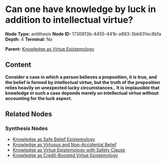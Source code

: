 # Can one have knowledge by luck in addition to intellectual virtue?

**Node Type:** antithesis
**Node ID:** 1730813b-4455-441b-a893-3bb931ec6bfa
**Depth:** 4
**Terminal:** No

**Parent:** [Knowledge as Virtue Epistemology](knowledge-as-virtue-epistemology-synthesis-bfeb453c-8970-4765-88fb-bc41af0ac49a.md)

## Content

**Consider a case in which a person believes a proposition, it is true, and the belief is formed by intellectual virtue, but the truth of the proposition relies heavily on unexpected lucky circumstances.**, **It is implausible that knowledge in such a case depends merely on intellectual virtue without accounting for the luck aspect.**

## Related Nodes

### Synthesis Nodes

- [Knowledge as Safe Belief Epistemology](knowledge-as-safe-belief-epistemology-synthesis-0ca45106-edc9-433e-b06d-e1d127ddb1e6.md)
- [Knowledge as Virtuous and Non-Accidental Belief](knowledge-as-virtuous-and-non-accidental-belief-synthesis-2c479118-715d-4bfa-8211-e19d2e00eb5e.md)
- [Knowledge as Virtue Epistemology with Safety Clause](knowledge-as-virtue-epistemology-with-safety-clause-synthesis-541c0848-c34b-44ef-81ad-be7ad14994f7.md)
- [Knowledge as Credit-Boosted Virtue Epistemology](knowledge-as-credit-boosted-virtue-epistemology-synthesis-ee63ed33-2575-458c-87ef-e89d43f71d73.md)

